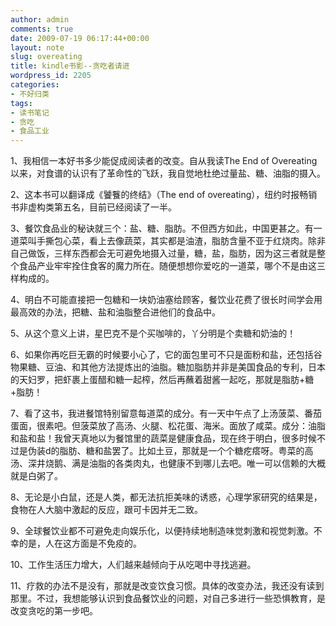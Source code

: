 ```yaml
---
author: admin
comments: true
date: 2009-07-19 06:17:44+00:00
layout: note
slug: overeating
title: kindle书影--贪吃者请进
wordpress_id: 2205
categories:
- 不好归类
tags:
- 读书笔记
- 贪吃
- 食品工业
---
```


1、我相信一本好书多少能促成阅读者的改变。自从我读The End of Overeating以来，对食谱的认识有了革命性的飞跃，我自觉地杜绝过量盐、糖、油脂的摄入。  

2、这本书可以翻译成《饕餮的终结》（The end of overeating），纽约时报畅销书非虚构类第五名，目前已经阅读了一半。

3、餐饮食品业的秘诀就三个：盐、糖、脂肪。不但西方如此，中国更甚之。有一道菜叫手撕包心菜，看上去像蔬菜，其实都是油渣，脂肪含量不亚于红烧肉。除非自己做饭，三样东西都会无可避免地摄入过量，糖，盐，脂肪，因为这三者就是整个食品产业牢牢拴住食客的魔力所在。随便想想你爱吃的一道菜，哪个不是由这三样构成的。

4、明白不可能直接把一包糖和一块奶油塞给顾客，餐饮业花费了很长时间学会用最高效的办法，把糖、盐和油脂整合进他们的食品中。

5、从这个意义上讲，星巴克不是个买咖啡的，丫分明是个卖糖和奶油的！

6、如果你再吃巨无霸的时候要小心了，它的面包里可不只是面粉和盐，还包括谷物果糖、豆油、和其他方法提炼出的油脂。糖加脂肪并非是美国食品的专利，日本的天妇罗，把虾裹上蛋醋和糖一起榨，然后再蘸着甜酱一起吃，那就是脂肪+糖+脂肪！ 

7、看了这书，我进餐馆特别留意每道菜的成分。有一天中午点了上汤菠菜、番茄蛋面，很素吧。但菠菜放了高汤、火腿、松花蛋、海米。面放了咸菜。成分：油脂和盐和盐！我曾天真地以为餐馆里的蔬菜是健康食品，现在终于明白，很多时候不过是伪装d的脂肪、糖和盐罢了。比如土豆，那就是一个个糖疙瘩呀。粤菜的高汤、深井烧鹅、满是油脂的各类肉丸，也健康不到哪儿去吧。唯一可以信赖的大概就是白粥了。 

8、无论是小白鼠，还是人类，都无法抗拒美味的诱惑，心理学家研究的结果是，食物在人大脑中激起的反应，跟可卡因并无二致。 

9、全球餐饮业都不可避免走向娱乐化，以便持续地制造味觉刺激和视觉刺激。不幸的是，人在这方面是不免疫的。 

10、工作生活压力增大，人们越来越倾向于从吃喝中寻找逃避。

11、疗救的办法不是没有，那就是改变饮食习惯。具体的改变办法，我还没有读到那里。不过，我想能够认识到食品餐饮业的问题，对自己多进行一些恐惧教育，是改变贪吃的第一步吧。




